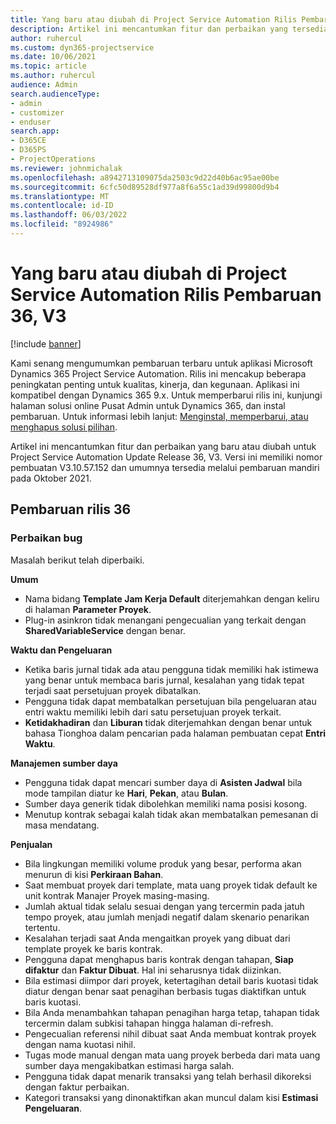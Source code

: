 ```yaml
---
title: Yang baru atau diubah di Project Service Automation Rilis Pembaruan 36, V3
description: Artikel ini mencantumkan fitur dan perbaikan yang tersedia di Microsoft Dynamics 365 Project Service Automation Pembaruan Rilis 36, V3.
author: ruhercul
ms.custom: dyn365-projectservice
ms.date: 10/06/2021
ms.topic: article
ms.author: ruhercul
audience: Admin
search.audienceType:
- admin
- customizer
- enduser
search.app:
- D365CE
- D365PS
- ProjectOperations
ms.reviewer: johnmichalak
ms.openlocfilehash: a8942713109075da2503c9d22d40b6ac95ae00be
ms.sourcegitcommit: 6cfc50d89528df977a8f6a55c1ad39d99800d9b4
ms.translationtype: MT
ms.contentlocale: id-ID
ms.lasthandoff: 06/03/2022
ms.locfileid: "8924986"
---
```

# <a name="whats-new-or-changed-in-project-service-automation-update-release-36-v3"></a>Yang baru atau diubah di Project Service Automation Rilis Pembaruan 36, V3

[!include [banner](../includes/psa-now-project-operations.md)]

Kami senang mengumumkan pembaruan terbaru untuk aplikasi Microsoft Dynamics 365 Project Service Automation. Rilis ini mencakup beberapa peningkatan penting untuk kualitas, kinerja, dan kegunaan. Aplikasi ini kompatibel dengan Dynamics 365 9.x. Untuk memperbarui rilis ini, kunjungi halaman solusi online Pusat Admin untuk Dynamics 365, dan instal pembaruan. Untuk informasi lebih lanjut: [Menginstal, memperbarui, atau menghapus solusi pilihan](/power-platform/admin/install-remove-preferred-solution).

Artikel ini mencantumkan fitur dan perbaikan yang baru atau diubah untuk Project Service Automation Update Release 36, V3. Versi ini memiliki nomor pembuatan V3.10.57.152 dan umumnya tersedia melalui pembaruan mandiri pada Oktober 2021.

## <a name="update-release-36"></a>Pembaruan rilis 36

### <a name="bug-fixes"></a>Perbaikan bug

Masalah berikut telah diperbaiki.

**Umum**
- Nama bidang **Template Jam Kerja Default** diterjemahkan dengan keliru di halaman **Parameter Proyek**.
- Plug-in asinkron tidak menangani pengecualian yang terkait dengan **SharedVariableService** dengan benar.

**Waktu dan Pengeluaran**
- Ketika baris jurnal tidak ada atau pengguna tidak memiliki hak istimewa yang benar untuk membaca baris jurnal, kesalahan yang tidak tepat terjadi saat persetujuan proyek dibatalkan.
- Pengguna tidak dapat membatalkan persetujuan bila pengeluaran atau entri waktu memiliki lebih dari satu persetujuan proyek terkait.
- **Ketidakhadiran** dan **Liburan** tidak diterjemahkan dengan benar untuk bahasa Tionghoa dalam pencarian pada halaman pembuatan cepat **Entri Waktu**.

**Manajemen sumber daya**
- Pengguna tidak dapat mencari sumber daya di **Asisten Jadwal** bila mode tampilan diatur ke **Hari**, **Pekan**, atau **Bulan**.
- Sumber daya generik tidak dibolehkan memiliki nama posisi kosong. 
- Menutup kontrak sebagai kalah tidak akan membatalkan pemesanan di masa mendatang.

**Penjualan**
- Bila lingkungan memiliki volume produk yang besar, performa akan menurun di kisi **Perkiraan Bahan**.
- Saat membuat proyek dari template, mata uang proyek tidak default ke unit kontrak Manajer Proyek masing-masing.
- Jumlah aktual tidak selalu sesuai dengan yang tercermin pada jatuh tempo proyek, atau jumlah menjadi negatif dalam skenario penarikan tertentu.
- Kesalahan terjadi saat Anda mengaitkan proyek yang dibuat dari template proyek ke baris kontrak.
- Pengguna dapat menghapus baris kontrak dengan tahapan, **Siap difaktur** dan **Faktur Dibuat**. Hal ini seharusnya tidak diizinkan.
- Bila estimasi diimpor dari proyek, ketertagihan detail baris kuotasi tidak diatur dengan benar saat penagihan berbasis tugas diaktifkan untuk baris kuotasi.
- Bila Anda menambahkan tahapan penagihan harga tetap, tahapan tidak tercermin dalam subkisi tahapan hingga halaman di-refresh.
- Pengecualian referensi nihil dibuat saat Anda membuat kontrak proyek dengan nama kuotasi nihil.
- Tugas mode manual dengan mata uang proyek berbeda dari mata uang sumber daya mengakibatkan estimasi harga salah.
- Pengguna tidak dapat menarik transaksi yang telah berhasil dikoreksi dengan faktur perbaikan.
- Kategori transaksi yang dinonaktifkan akan muncul dalam kisi **Estimasi Pengeluaran**.



